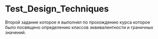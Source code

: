 # Test_Design_Techniques
Второй задание которое я выполнял по прохождению курса которое было посвящено определению классов эквивалентности и граничных значений.
